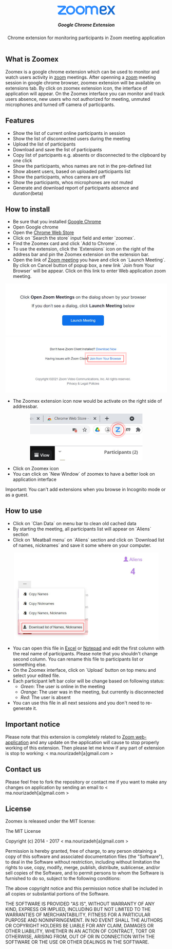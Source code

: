 <p align="center">
  <a href="/">
    <img src="./images/logo-350.png" alt="Zoomex logo" width="180" height="28">
  </a>
</p>

<h5 align="center">Google Chrome Extension</h5>

<p align="center">
  Chrome extension for monitoring participants in Zoom meeting application
  <br>
  <br>
</p>



## What is Zoomex

Zoomex is a google chrome extension which can be used to monitor and watch users activity in [zoom](http://zoom.us/) meetings. 
After openning a [zoom](http://zoom.us/) meeting session in google chrome browser, zoomex extension will be available on extensions tab. By click on zoomex extension icon, the interface of application will appear. On the Zoomex interface you can monitor and track users absence, new users who not authorized for meeting, unmuted microphones and turned off camera of participants.



## Features

- Show the list of current online participants in session
- Show the list of disconnected users during the meeting
- Upload the list of participants
- Download and save the list of participants
- Copy list of partcipants e.g. absents or disconnected to the clipboard by one click
- Show the participants, whos names are not in the pre-defined list
- Show absent users, based on uploaded participants list
- Show the participants, whos camera are off
- Show the participants, whos microphones are not muted
- Generate and download report of participants absence and duration(beta)



## How to install

- Be sure that you installed [Google Chrome](https://www.google.com/chrome/)
- Open Google chrome
- Open the [Chrome Web Store](https://chrome.google.com/webstore/category/extensions)
- Click on ´Search the store´ input field and enter ´zoomex´.
- Find the Zoomex card and click ´Add to Chrome´.
- To use the extension, click the ´Extensions´ icon on the right of the address bar and pin the Zoomex extension on the extension bar.
- Open the link of [Zoom meeting](http://zoom.us/) you have and click on ´Launch Meeting´. By click on Cancel button of popup box, a new link ´Join from Your Browser´ will be appear. Click on this link to enter Web application zoom meeting.
<div align="center">
    <img src="./images/help_zoom.jpg" alt="Zoom meeting Web link" width="520">
</div>

- The Zoomex extension icon now would be activate on the right side of addressbar.
<div align="center">
    <img src="./images/help_extension.jpg" alt="Zoomex Extension" width="350">
</div>

- Click on Zoomex icon
- You can click on ´New Window´ of zoomex to have a better look on application interface

Important: You can't add extensions when you browse in Incognito mode or as a guest.



## How to use

- Click on ´Clan Data´ on menu bar to clean old cached data
- By starting the meeting, all participants list will appear on ´Aliens´ section
- Click on ´Meatball menu´ on ´Aliens´ section and click on ´Download list of names, nicknames´ and save it some where on your computer.
<div align="center">
    <img src="./images/help_aliens_download.jpg" alt="Zoomex download participants list" width="450">
</div>

- You can open this file in [Excel](https://www.microsoft.com/en-ww/microsoft-365/excel) or [Notepad](https://notepad-plus-plus.org/) and edit the first column with the real name of participants. Please note that you shouldn't change second column. You can rename this file to participants list or something else.
- On the Zoomex interface, click on ´Upload´ button on top menu and select your edited file.
- Each participant left bar color will be change based on following status:
    - *Green*: The user is online in the meeting
    - *Orange*: The user was in the meeting, but currently is disconnected
    - *Red*: The user is absent
- You can use this file in all next sessions and you don't need to re-generate it.



## Important notice

Please note that this extension is completely related to [Zoom web-application](http://zoom.us/) and any update on the application will cause to stop properly working of this extension. Then please let me know if any part of extension is stop to working: < ma.nourizadeh[a]gmail.com >



## Contact us

Please feel free to fork the repository or contact me if you want to make any changes on application by sending an email to < ma.nourizadeh[a]gmail.com >



## License

Zoomex is released under the MIT license:

The MIT License

Copyright (c) 2014 - 2017 < ma.nourizadeh[a]gmail.com >

Permission is hereby granted, free of charge, to any person obtaining a copy of this software and associated documentation files (the "Software"), to deal in the Software without restriction, including without limitation the rights to use, copy, modify, merge, publish, distribute, sublicense, and/or sell copies of the Software, and to permit persons to whom the Software is furnished to do so, subject to the following conditions:

The above copyright notice and this permission notice shall be included in all copies or substantial portions of the Software.

THE SOFTWARE IS PROVIDED "AS IS", WITHOUT WARRANTY OF ANY KIND, EXPRESS OR IMPLIED, INCLUDING BUT NOT LIMITED TO THE WARRANTIES OF MERCHANTABILITY, FITNESS FOR A PARTICULAR PURPOSE AND NONINFRINGEMENT. IN NO EVENT SHALL THE AUTHORS OR COPYRIGHT HOLDERS BE LIABLE FOR ANY CLAIM, DAMAGES OR OTHER LIABILITY, WHETHER IN AN ACTION OF CONTRACT, TORT OR OTHERWISE, ARISING FROM, OUT OF OR IN CONNECTION WITH THE SOFTWARE OR THE USE OR OTHER DEALINGS IN THE SOFTWARE.